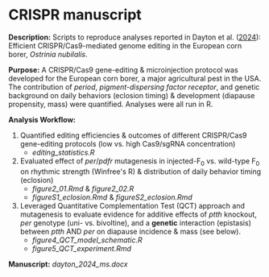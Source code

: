 # CRISPR manuscript

**Description:** Scripts to reproduce analyses reported in Dayton et al. ([2024](https://doi.org/10.1111/imb.12959)): Efficient CRISPR/Cas9-mediated genome editing in the European corn borer, *Ostrinia nubilalis*.

**Purpose:** A CRISPR/Cas9 gene-editing & microinjection protocol was developed for the European corn borer, a major agricultural pest in the USA. The contribution of *period*, *pigment-dispersing factor receptor*, and genetic background on daily behaviors (eclosion timing) & development (diapause propensity, mass) were quantified. Analyses were all run in R.  

**Analysis Workflow:**
 1) Quantified editing efficiencies & outcomes of different CRISPR/Cas9 gene-editing protocols (low vs. high Cas9/sgRNA concentration)
    - *editing_statistics.R*
 2) Evaluated effect of *per*/*pdfr* mutagenesis in injected-F<sub>0</sub> vs. wild-type F<sub>0</sub> on rhythmic strength (Winfree's R) & distribution of daily behavior timing (eclosion)
    - *figure2_01.Rmd* & *figure2_02.R*
    - *figureS1_eclosion.Rmd* & *figureS2_eclosion.Rmd*
 3) Leveraged Quantitative Complementation Test (QCT) approach and mutagenesis to evaluate evidence for additive effects of *ptth* knockout, *per* genotype (uni- vs. bivoltine), and a **genetic** interaction (epistasis) between *ptth* AND *per* on diapause incidence & mass (see below). 
    - *figure4_QCT_model_schematic.R*
    - *figure5_QCT_experiment.Rmd*

**Manuscript:** *dayton_2024_ms.docx*
